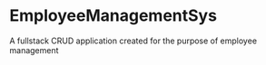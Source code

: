 # EmployeeManagementSys
A fullstack CRUD application created for the purpose of employee management
